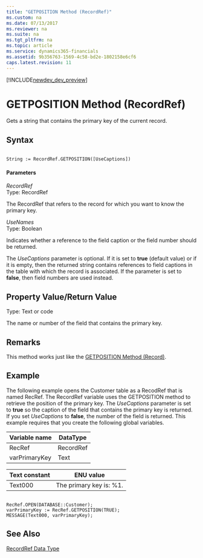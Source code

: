 ```yaml
---
title: "GETPOSITION Method (RecordRef)"
ms.custom: na
ms.date: 07/13/2017
ms.reviewer: na
ms.suite: na
ms.tgt_pltfrm: na
ms.topic: article
ms.service: dynamics365-financials
ms.assetid: 9b356763-1569-4c58-bd2e-1802158e6cf6
caps.latest.revision: 11
---
```


[!INCLUDE[newdev_dev_preview](../includes/newdev_dev_preview.md)]

# GETPOSITION Method (RecordRef)
Gets a string that contains the primary key of the current record.  
  
## Syntax  
  
```  
  
String := RecordRef.GETPOSITION([UseCaptions])  
```  
  
#### Parameters  
 *RecordRef*  
 Type: RecordRef  
  
 The RecordRef that refers to the record for which you want to know the primary key.  
  
 *UseNames*  
 Type: Boolean  
  
 Indicates whether a reference to the field caption or the field number should be returned.  
 
 The *UseCaptions* parameter is optional. If it is set to **true** \(default value\) or if it is empty, then the returned string contains references to field captions in the table with which the record is associated. If the parameter is set to **false**, then field numbers are used instead.   
  
## Property Value/Return Value  
 Type: Text or code  
  
 The name or number of the field that contains the primary key.  
  
## Remarks  
 This method works just like the [GETPOSITION Method \(Record\)](devenv-GETPOSITION-Method-Record.md).  
  
## Example  
 The following example opens the Customer table as a RecodRef that is named RecRef. The RecordRef variable uses the GETPOSITION method to retrieve the position of the primary key. The *UseCaptions* parameter is set to **true** so the caption of the field that contains the primary key is returned. If you set *UseCaptions* to **false**, the number of the field is returned. This example requires that you create the following global variables.  
  
|Variable name|DataType|  
|-------------------|--------------|  
|RecRef|RecordRef|  
|varPrimaryKey|Text|  
  
|Text constant|ENU value|  
|-------------------|---------------|  
|Text000|The primary key is: %1.|  
  
```  
  
RecRef.OPEN(DATABASE::Customer);  
varPrimaryKey := RecRef.GETPOSITION(TRUE);  
MESSAGE(Text000, varPrimaryKey);  
```  
  
## See Also  
 [RecordRef Data Type](../datatypes/devenv-RecordRef-Data-Type.md)